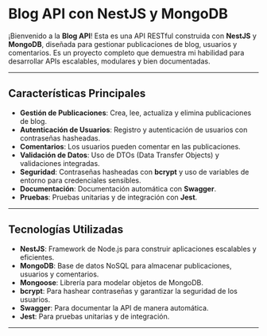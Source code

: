 # Blog API con NestJS y MongoDB

¡Bienvenido a la **Blog API**! Esta es una API RESTful construida con **NestJS** y **MongoDB**, diseñada para gestionar publicaciones de blog, usuarios y comentarios. Es un proyecto completo que demuestra mi habilidad para desarrollar APIs escalables, modulares y bien documentadas.

---

## **Características Principales**

- **Gestión de Publicaciones**: Crea, lee, actualiza y elimina publicaciones de blog.
- **Autenticación de Usuarios**: Registro y autenticación de usuarios con contraseñas hasheadas.
- **Comentarios**: Los usuarios pueden comentar en las publicaciones.
- **Validación de Datos**: Uso de DTOs (Data Transfer Objects) y validaciones integradas.
- **Seguridad**: Contraseñas hasheadas con **bcrypt** y uso de variables de entorno para credenciales sensibles.
- **Documentación**: Documentación automática con **Swagger**.
- **Pruebas**: Pruebas unitarias y de integración con **Jest**.

---

## **Tecnologías Utilizadas**

- **NestJS**: Framework de Node.js para construir aplicaciones escalables y eficientes.
- **MongoDB**: Base de datos NoSQL para almacenar publicaciones, usuarios y comentarios.
- **Mongoose**: Librería para modelar objetos de MongoDB.
- **bcrypt**: Para hashear contraseñas y garantizar la seguridad de los usuarios.
- **Swagger**: Para documentar la API de manera automática.
- **Jest**: Para pruebas unitarias y de integración.

---
